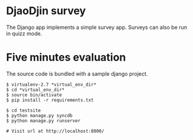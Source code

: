DjaoDjin survey
================

The Django app implements a simple survey app. Surveys can also be run
in quizz mode.


Five minutes evaluation
=======================

The source code is bundled with a sample django project.

    $ virtualenv-2.7 *virtual_env_dir*
    $ cd *virtual_env_dir*
    $ source bin/activate
    $ pip install -r requirements.txt

    $ cd testsite
    $ python manage.py syncdb
    $ python manage.py runserver

    # Visit url at http://localhost:8000/

